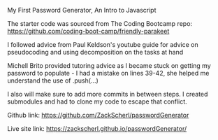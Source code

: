 My First Password Generator, An Intro to Javascript

The starter code was sourced from 
The Coding Bootcamp repo: https://github.com/coding-boot-camp/friendly-parakeet

I followed advice from Paul Keldson's youtube guide for advice on pseudocoding and using decomposition on the tasks at hand

Michell Brito provided tutoring advice as I became stuck on getting my password to populate - I had a mistake on lines 39-42, she helped me
understand the use of .push(...)

I also will make sure to add more commits in between steps. I created submodules and had to clone my code to escape that conflict.

Github link:
https://github.com/ZackScherl/passwordGenerator

Live site link:
https://zackscherl.github.io/passwordGenerator/